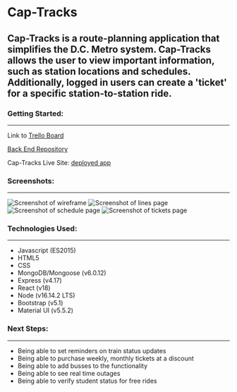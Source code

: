 # Cap-Tracks
Cap-Tracks is a route-planning application that simplifies the D.C. Metro system. Cap-Tracks allows the user to view important information, such as station locations and schedules. Additionally, logged in users can create a 'ticket' for a specific station-to-station ride. 
---------------

### Getting Started: 
---------
Link to [Trello Board](https://trello.com/b/HGuUv6hL/unit-3-project)

[Back End Repository](https://github.com/Team-Cap-Tracks/cap-tracks-backend)


Cap-Tracks Live Site:
[deployed app](https://cap-tracks.herokuapp.com/)
### Screenshots:
----------
![Screenshot of wireframe](https://i.imgur.com/FZieaFA.png)
![Screenshot of lines page](https://i.imgur.com/gokFZ10.png)
![Screenshot of schedule page](https://i.imgur.com/3Hn52cK.png)
![Screenshot of tickets page](https://i.imgur.com/FEOQusG.png)
### Technologies Used:
-----------
* Javascript (ES2015)
* HTML5
* CSS
* MongoDB/Mongoose (v6.0.12)
* Express (v4.17)
* React (v18)
* Node (v16.14.2 LTS)
* Bootstrap (v5.1)
* Material UI (v5.5.2)


### Next Steps:
-----------
* Being able to set reminders on train status updates
* Being able to purchase weekly, monthly tickets at a discount
* Being able to add busses to the functionality
* Being able to see real time outages
* Being able to verify student status for free rides
